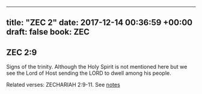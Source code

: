 
---
title: "ZEC 2"
date: 2017-12-14 00:36:59 +00:00
draft: false
book: ZEC
---

## ZEC 2:9

Signs of the trinity. Although the Holy Spirit is not mentioned here but we see the Lord of Host sending the LORD to dwell among his people.

Related verses: ZECHARIAH 2:9-11. See [notes](https://my.bible.com/notes/2789680413332463855)

